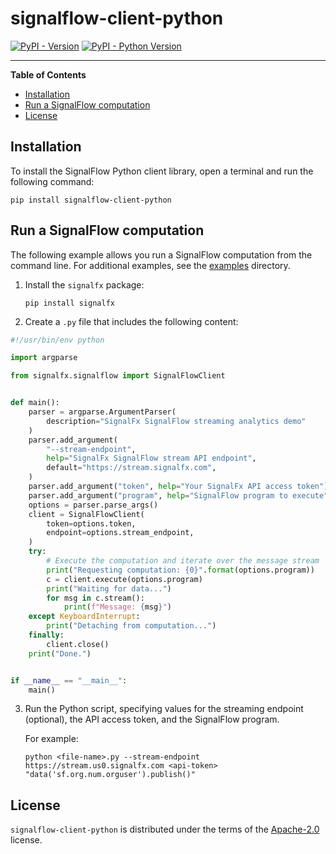 # signalflow-client-python

[![PyPI - Version](https://img.shields.io/pypi/v/signalflow-client-python.svg)](https://pypi.org/project/signalflow-client-python)
[![PyPI - Python Version](https://img.shields.io/pypi/pyversions/signalflow-client-python.svg)](https://pypi.org/project/signalflow-client-python)

-----

**Table of Contents**

- [Installation](#installation)
- [Run a SignalFlow computation](#run-a-signalflow-computation)
- [License](#license)

## Installation

To install the SignalFlow Python client library, open a terminal and run the
following command:

```console
pip install signalflow-client-python
```

## Run a SignalFlow computation

The following example allows you run a SignalFlow computation from the command
line. For additional examples, see the [examples](./examples) directory.

1. Install the `signalfx` package:

   ```console
   pip install signalfx
   ```

2. Create a `.py` file that includes the following content:

```python
#!/usr/bin/env python

import argparse

from signalfx.signalflow import SignalFlowClient


def main():
    parser = argparse.ArgumentParser(
        description="SignalFx SignalFlow streaming analytics demo"
    )
    parser.add_argument(
        "--stream-endpoint",
        help="SignalFx SignalFlow stream API endpoint",
        default="https://stream.signalfx.com",
    )
    parser.add_argument("token", help="Your SignalFx API access token")
    parser.add_argument("program", help="SignalFlow program to execute")
    options = parser.parse_args()
    client = SignalFlowClient(
        token=options.token,
        endpoint=options.stream_endpoint,
    )
    try:
        # Execute the computation and iterate over the message stream
        print("Requesting computation: {0}".format(options.program))
        c = client.execute(options.program)
        print("Waiting for data...")
        for msg in c.stream():
            print(f"Message: {msg}")
    except KeyboardInterrupt:
        print("Detaching from computation...")
    finally:
        client.close()
    print("Done.")


if __name__ == "__main__":
    main()
```

3. Run the Python script, specifying values for the streaming endpoint (optional), the API access token, and the SignalFlow program.

   For example:

   ```console
   python <file-name>.py --stream-endpoint https://stream.us0.signalfx.com <api-token> "data('sf.org.num.orguser').publish()"
   ```

## License

`signalflow-client-python` is distributed under the terms of the [Apache-2.0](https://spdx.org/licenses/Apache-2.0.html) license.
